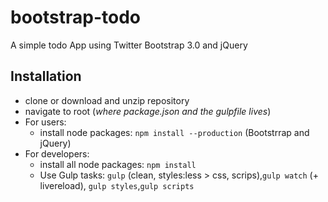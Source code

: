 # bootstrap-todo

A simple todo App using Twitter Bootstrap 3.0 and jQuery


## Installation

  - clone or download and unzip repository
  - navigate to root (_where package.json and the gulpfile lives_)
  - For users: 
    - install node packages: `npm install --production`  (Bootstrrap and jQuery)
  - For developers:
    - install all node packages: `npm install`
    - Use Gulp tasks: `gulp` (clean, styles:less > css, scrips),`gulp watch` (+ livereload), `gulp styles`,`gulp scripts`
